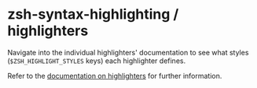 zsh-syntax-highlighting / highlighters
======================================

Navigate into the individual highlighters' documentation to see what styles (`$ZSH_HIGHLIGHT_STYLES` keys) each
highlighter defines.

Refer to the [documentation on highlighters](../docs/highlighters.md) for further information.
